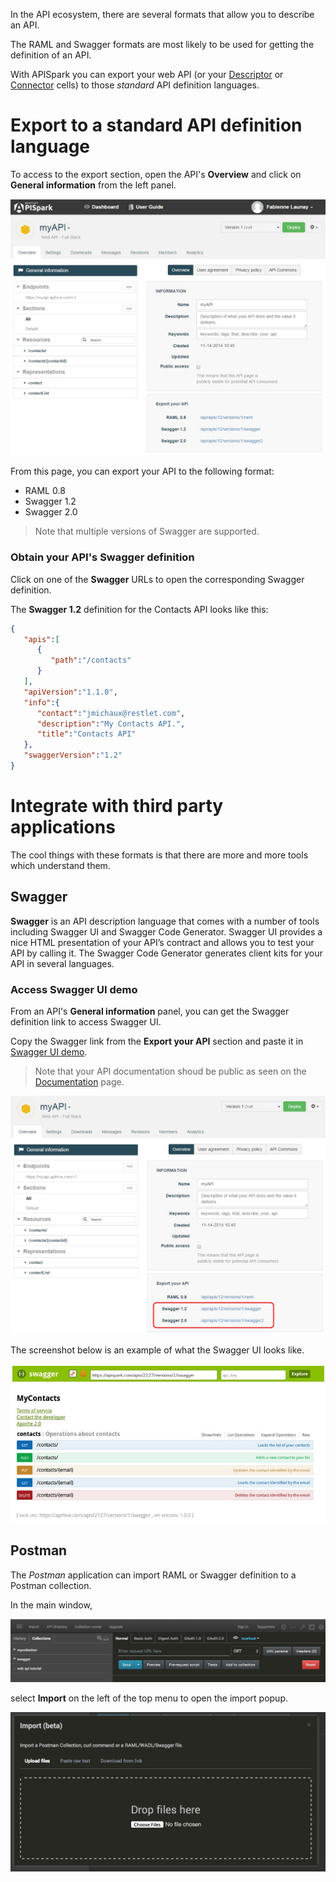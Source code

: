 In the API ecosystem, there are several formats that allow you to describe an API.

The RAML and Swagger formats are most likely to be used for getting the definition of an API.

With APISpark you can export your web API (or your [Descriptor](technical-resources/apispark/guide/document/overview "Descriptor") or [Connector](technical-resources/apispark/guide/manage/connectors "Connector") cells) to those *standard* API definition languages.

# Export to a standard API definition language

To access to the export section, open the API's **Overview** and click on **General information** from the left panel.

![General information](images/general-information.jpg "General information")

From this page, you can export your API to the following format:

* RAML 0.8
* Swagger 1.2
* Swagger 2.0

> Note that multiple versions of Swagger are supported.

### Obtain your API's Swagger definition

Click on one of the **Swagger** URLs to open the corresponding Swagger definition.

The **Swagger 1.2** definition for the Contacts API looks like this:

```json
{  
   "apis":[  
      {  
         "path":"/contacts"
      }
   ],
   "apiVersion":"1.1.0",
   "info":{  
      "contact":"jmichaux@restlet.com",
      "description":"My Contacts API.",
      "title":"Contacts API"
   },
   "swaggerVersion":"1.2"
}
```

# Integrate with third party applications

The cool things with these formats is that there are more and more tools which understand them.

## Swagger

**Swagger** is an API description language that comes with a number of tools including Swagger UI and Swagger Code Generator. Swagger UI provides a nice HTML presentation of your API’s contract and allows you to test your API by calling it. The Swagger Code Generator generates client kits for your API in several languages.

### Access Swagger UI demo

From an API's **General information** panel, you can get the Swagger definition link to access Swagger UI.

Copy the Swagger link from the **Export your API** section and paste it in [Swagger UI demo](http://petstore.swagger.wordnik.com/ "Swagger UI demo").

> Note that your API documentation shoud be public as seen on the [Documentation](technical-resources/apispark/guide/publish/publish/documentation "Documentation") page.

![Swagger URL](images/swagger-url.jpg "Swagger URL")

The screenshot below is an example of what the Swagger UI looks like.  

![Swagger](images/swagger-ui.jpg "Swagger")

## Postman

The *Postman* application can import RAML or Swagger definition to a Postman collection.

In the main window,

![Import in Postman](images/postman-import.png "Import in Postman")

select **Import** on the left of the top menu to open the import popup.

![Import popup](images/postman-import-popup.png "Import popup")
